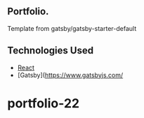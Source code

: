 ## Portfolio. 
Template from gatsby/gatsby-starter-default

## Technologies Used 

- [React](https://reactjs.org/)
- [Gatsby](https://www.gatsbyjs.com/

# portfolio-22

